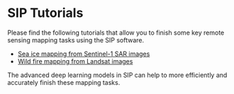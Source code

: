 
# SIP Tutorials

Please find the following tutorials that allow you to finish some key remote sensing mapping tasks using the SIP software. 

* [Sea ice mapping from Sentinel-1 SAR images](./sentinel1_sea_ice_tutorial.md)
* [Wild fire mapping from Landsat images](./ba_landsat8_tutorial.md)

The advanced deep learning models in SIP can help to more efficiently and accurately finish these mapping tasks. 

